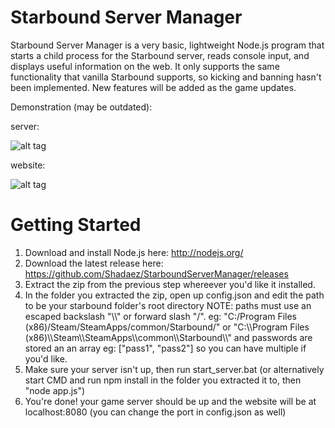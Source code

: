 Starbound Server Manager
======================

Starbound Server Manager is a very basic, lightweight Node.js program that starts a child process for the Starbound server, reads console input, and displays useful information on the web. It only supports the same functionality that vanilla Starbound supports, so kicking and banning hasn't been implemented. New features will be added as the game updates.

Demonstration (may be outdated):

server:

![alt tag](http://i.imgur.com/v9Zzlng.gif)

website:

![alt tag](http://i.imgur.com/x9C1pyL.gif)


Getting Started
===============

1. Download and install Node.js here: http://nodejs.org/
2. Download the latest release here: https://github.com/Shadaez/StarboundServerManager/releases 
3. Extract the zip from the previous step whereever you'd like it installed.
4. In the folder you extracted the zip, open up config.json and edit the path to be your starbound folder's root directory NOTE: paths must use an escaped backslash "\\\\" or forward slash "/". eg: 
"C:/Program Files (x86)/Steam/SteamApps/common/Starbound/" or 
"C:\\\\Program Files (x86)\\\\Steam\\\\SteamApps\\\\common\\\\Starbound\\\\" and passwords are stored an an array eg: ["pass1", "pass2"] so you can have multiple if you'd like.
5. Make sure your server isn't up, then run start_server.bat (or alternatively start CMD and run npm install in the folder you extracted it to, then "node app.js")
6. You're done! your game server should be up and the website will be at localhost:8080 (you can change the port in config.json as well)

